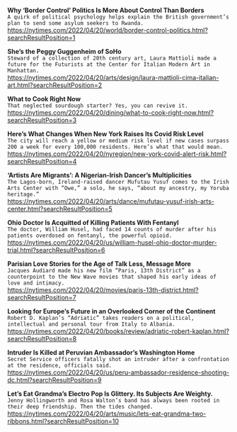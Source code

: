 **Why ‘Border Control’ Politics Is More About Control Than Borders**\
`A quirk of political psychology helps explain the British government’s plan to send some asylum seekers to Rwanda.`\
https://nytimes.com/2022/04/20/world/border-control-politics.html?searchResultPosition=1

**She’s the Peggy Guggenheim of SoHo**\
`Steward of a collection of 20th century art, Laura Mattioli made a future for the Futurists at the Center for Italian Modern Art in Manhattan.`\
https://nytimes.com/2022/04/20/arts/design/laura-mattioli-cima-italian-art.html?searchResultPosition=2

**What to Cook Right Now**\
`That neglected sourdough starter? Yes, you can revive it.`\
https://nytimes.com/2022/04/20/dining/what-to-cook-right-now.html?searchResultPosition=3

**Here’s What Changes When New York Raises Its Covid Risk Level**\
`The city will reach a yellow or medium risk level if new cases surpass 200 a week for every 100,000 residents. Here’s what that would mean.`\
https://nytimes.com/2022/04/20/nyregion/new-york-covid-alert-risk.html?searchResultPosition=4

**‘Artists Are Migrants’: A Nigerian-Irish Dancer’s Multiplicities**\
`The Lagos-born, Ireland-raised dancer Mufutau Yusuf comes to the Irish Arts Center with “Owe,” a solo, he says, “about my ancestry, my Yoruba heritage.”`\
https://nytimes.com/2022/04/20/arts/dance/mufutau-yusuf-irish-arts-center.html?searchResultPosition=5

**Ohio Doctor Is Acquitted of Killing Patients With Fentanyl**\
`The doctor, William Husel, had faced 14 counts of murder after his patients overdosed on fentanyl, the powerful opioid.`\
https://nytimes.com/2022/04/20/us/william-husel-ohio-doctor-murder-trial.html?searchResultPosition=6

**Parisian Love Stories for the Age of Talk Less, Message More**\
`Jacques Audiard made his new film “Paris, 13th District” as a counterpoint to the New Wave movies that shaped his early ideas of love and intimacy.`\
https://nytimes.com/2022/04/20/movies/paris-13th-district.html?searchResultPosition=7

**Looking for Europe’s Future in an Overlooked Corner of the Continent**\
`Robert D. Kaplan’s “Adriatic” takes readers on a political, intellectual and personal tour from Italy to Albania.`\
https://nytimes.com/2022/04/20/books/review/adriatic-robert-kaplan.html?searchResultPosition=8

**Intruder Is Killed at Peruvian Ambassador’s Washington Home**\
`Secret Service officers fatally shot an intruder after a confrontation at the residence, officials said.`\
https://nytimes.com/2022/04/20/us/peru-ambassador-residence-shooting-dc.html?searchResultPosition=9

**Let’s Eat Grandma’s Electro Pop Is Glittery. Its Subjects Are Weighty.**\
`Jenny Hollingworth and Rosa Walton’s band has always been rooted in their deep friendship. Then the tides changed.`\
https://nytimes.com/2022/04/20/arts/music/lets-eat-grandma-two-ribbons.html?searchResultPosition=10

